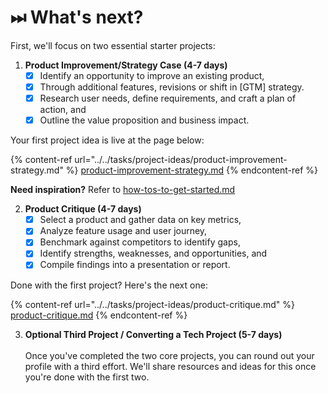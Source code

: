 # ⏭ What's next?

First, we'll focus on two essential starter projects:

1. **Product Improvement/Strategy Case (4-7 days)**
   * [x] Identify an opportunity to improve an existing product,
   * [x] Through additional features, revisions or shift in \[GTM] strategy.
   * [x] Research user needs, define requirements, and craft a plan of action, and
   * [x] Outline the value proposition and business impact.

Your first project idea is live at the page below:

{% content-ref url="../../tasks/project-ideas/product-improvement-strategy.md" %}
[product-improvement-strategy.md](../../tasks/project-ideas/product-improvement-strategy.md)
{% endcontent-ref %}

**Need inspiration?** Refer to [how-tos-to-get-started.md](how-tos-to-get-started.md "mention")

2. **Product Critique (4-7 days)**
   * [x] Select a product and gather data on key metrics,
   * [x] Analyze feature usage and user journey,
   * [x] Benchmark against competitors to identify gaps,
   * [x] Identify strengths, weaknesses, and opportunities, and
   * [x] Compile findings into a presentation or report.

Done with the first project? Here's the next one:

{% content-ref url="../../tasks/project-ideas/product-critique.md" %}
[product-critique.md](../../tasks/project-ideas/product-critique.md)
{% endcontent-ref %}

3. **Optional Third Project / Converting a Tech Project (5-7 days)**\
   \
   Once you've completed the two core projects, you can round out your profile with a third effort. We'll share resources and ideas for this once you're done with the first two.

